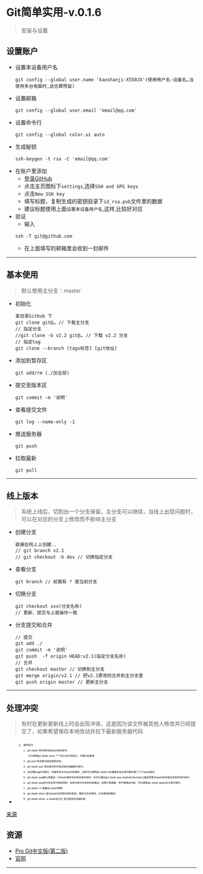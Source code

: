 #   Git简单实用-v.0.1.6

>   安装与设置

##  设置账户
-   设置本设备用户名
    ```
    git config --global user.name 'kaoshanji-X550JX'(使用用户名-设备名…当使用多台电脑时,这也算预留)
    ```
-   设置邮箱
    ```
    git config --global user.email 'email@qq.com'
    ```
-   设置命令行
    ```
    git config --global color.ui auto
    ```
-   生成秘钥
    ```
    ssh-keygen -t rsa -C 'email@qq.com'
    ```
-   在账户里添加
    -   [登录GitHub](https://github.com/)
    -   点击主页图标下`settings`,选择`SSH and GPG keys`
    -   点击`New SSK key`
    -   填写标题，复制生成的密钥目录下`id_rsa.pub`文件里的数据
    -   建议标题使用上面`设置本设备用户名`,这样,比较好对应
-   验证
    -   输入
    ```
    ssh -T git@github.com
    ```
    -   在上面填写的邮箱里会收到一封邮件

----

## 基本使用
>   默认使用主分支：master
-   初始化
    ```
    某目录Github 下 
    git clone git@… // 下载主分支
    // 指定分支
    //git clone -b v2.2 git@… // 下载 v2.2 分支
    // 指定tag
    git clone --branch [tags标签] [git地址]
    ```
-   添加到暂存区
    ```
    git add/rm (./加全部)
    ```
-   提交至版本区
    ```
    git commit -m '说明'
    ```
-   查看提交文件
    ```
    git log --name-only -1
    ```
-   推送服务器
    ```
    git push
    ```
-   拉取最新
    ```
    git pull
    ```

----

## 线上版本
>   系统上线后，切割出一个分支保留，主分支可以继续，当线上出现问题时，可以在对应的分支上修改而不影响主分支
-   创建分支
    ```
    直接在网上上创建..
    // git branch v2.1
    // git checkout -b dev // 切换指定分支
    ```
-   查看分支
    ```
    git branch // 前面有 * 是当前分支
    ```
-   切换分支
    ```
    git checkout xxx(分支名称)
    // 更新、提交与上面操作一致
    ```
-   分支提交和合并
    ```
    // 提交
    git add ./
    git commit -m '说明'
    git push  -f origin HEAD:v2.1(指定分支名称)
    // 合并
    git checkout master // 切换到主分支
    git merge origin/v2.1 // 把v2.1更改的合并到主分支里
    git push origin master // 更新主分支
    ```

----

##  处理冲突
>   有时在更新更新线上时会出现冲突，这是因为该文件被其他人修改并已经提交了，如果希望保存本地改动并拉下最新服务器代码

-   ![命令](images/20190118-212039.png)

[来源](https://www.cnblogs.com/huanyou/p/6654813.html)

##  资源
-   [Pro Git中文版(第二版)](https://progit.bootcss.com/)
-   [官网](https://git-scm.com/)

----
